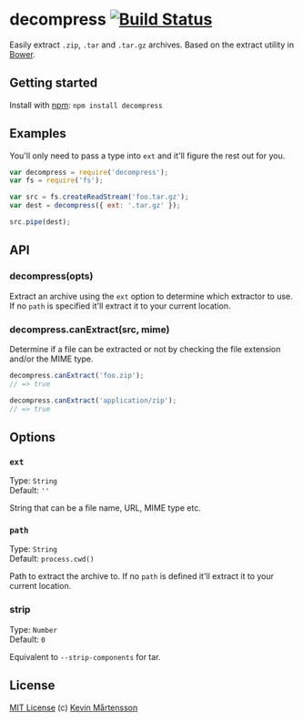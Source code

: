 # decompress [![Build Status](https://secure.travis-ci.org/kevva/decompress.png?branch=master)](http://travis-ci.org/kevva/decompress)

Easily extract `.zip`, `.tar` and `.tar.gz` archives. Based on the extract 
utility in [Bower](https://github.com/bower/bower).

## Getting started

Install with [npm](https://npmjs.org/package/decompress): `npm install decompress`

## Examples

You'll only need to pass a type into `ext` and it'll figure the rest out for 
you.

```js
var decompress = require('decompress');
var fs = require('fs');

var src = fs.createReadStream('foo.tar.gz');
var dest = decompress({ ext: '.tar.gz' });

src.pipe(dest);
```

## API

### decompress(opts)

Extract an archive using the `ext` option to determine which extractor to use. 
If no `path` is specified it'll extract it to your current location.

### decompress.canExtract(src, mime)

Determine if a file can be extracted or not by checking the file extension 
and/or the MIME type.

```js
decompress.canExtract('foo.zip');
// => true

decompress.canExtract('application/zip');
// => true
```

## Options

### `ext`

Type: `String`  
Default: `''`

String that can be a file name, URL, MIME type etc.

### `path`

Type: `String`  
Default: `process.cwd()`

Path to extract the archive to. If no `path` is defined it'll extract it to your 
current location.

### strip

Type: `Number`  
Default: `0`

Equivalent to `--strip-components` for tar.

## License

[MIT License](http://en.wikipedia.org/wiki/MIT_License) (c) [Kevin Mårtensson](http://kevinmartensson.com)
